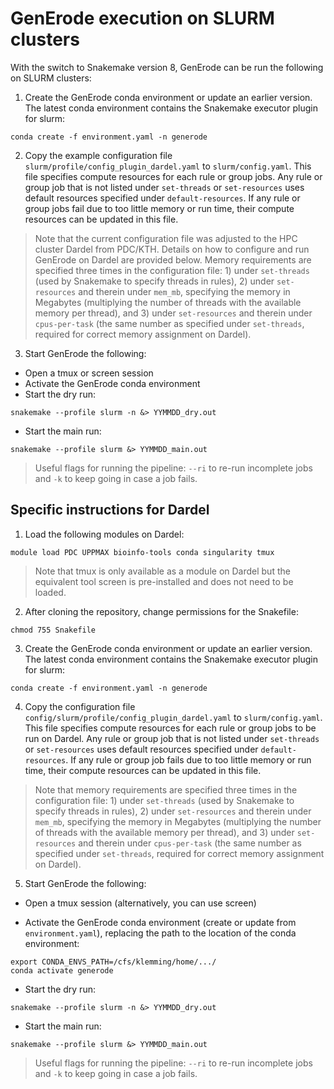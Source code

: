 # GenErode execution on SLURM clusters

With the switch to Snakemake version 8, GenErode can be run 
the following on SLURM clusters:

1) Create the GenErode conda environment or update an earlier 
version. The latest conda environment contains the Snakemake 
executor plugin for slurm:

```
conda create -f environment.yaml -n generode
```

2) Copy the example configuration file `slurm/profile/config_plugin_dardel.yaml` 
to `slurm/config.yaml`. This file specifies compute resources 
for each rule or group jobs. Any rule or group job that is 
not listed under `set-threads` or `set-resources` uses 
default resources specified under `default-resources`. If 
any rule or group jobs fail due to too little memory or run 
time, their compute resources can be updated in this file. 

> Note that the current configuration file was adjusted to the 
HPC cluster Dardel from PDC/KTH. Details on how to configure and 
run GenErode on Dardel are provided below. Memory requirements are 
specified three times in the configuration file: 1) under 
`set-threads` (used by Snakemake to specify threads in rules), 2) 
under `set-resources` and therein under `mem_mb`, specifying the 
memory in Megabytes (multiplying the number of threads with the 
available memory per thread), and 3) under `set-resources` and 
therein under `cpus-per-task` (the same number as specified under 
`set-threads`, required for correct memory assignment on Dardel). 

3) Start GenErode the following:

- Open a tmux or screen session
- Activate the GenErode conda environment
- Start the dry run:

```
snakemake --profile slurm -n &> YYMMDD_dry.out
```

- Start the main run:

```
snakemake --profile slurm &> YYMMDD_main.out
```

> Useful flags for running the pipeline: `--ri` to re-run 
incomplete jobs and `-k` to keep going in case a job fails. 

## Specific instructions for Dardel

1) Load the following modules on Dardel:

```
module load PDC UPPMAX bioinfo-tools conda singularity tmux
```

> Note that tmux is only available as a module on Dardel 
but the equivalent tool screen is pre-installed and does 
not need to be loaded. 

2) After cloning the repository, change permissions for the 
Snakefile:

```
chmod 755 Snakefile
```

3) Create the GenErode conda environment or update an earlier 
version. The latest conda environment contains the Snakemake 
executor plugin for slurm:

```
conda create -f environment.yaml -n generode
```

4) Copy the configuration file `config/slurm/profile/config_plugin_dardel.yaml` 
to `slurm/config.yaml`. This file specifies compute resources 
for each rule or group jobs to be run on Dardel. Any rule or 
group job that is not listed under `set-threads` or `set-resources` 
uses default resources specified under `default-resources`. If 
any rule or group job fails due to too little memory or run 
time, their compute resources can be updated in this file. 

> Note that memory requirements are specified three times in 
the configuration file: 1) under `set-threads` (used by Snakemake 
to specify threads in rules), 2) under `set-resources` and therein 
under `mem_mb`, specifying the memory in Megabytes (multiplying 
the number of threads with the available memory per thread), 
and 3) under `set-resources` and therein under `cpus-per-task` 
(the same number as specified under `set-threads`, required for 
correct memory assignment on Dardel). 

5) Start GenErode the following:

- Open a tmux session (alternatively, you can use screen)

- Activate the GenErode conda environment (create or update 
from `environment.yaml`), replacing the path to the location 
of the conda environment:

```
export CONDA_ENVS_PATH=/cfs/klemming/home/.../
conda activate generode
```

- Start the dry run:

```
snakemake --profile slurm -n &> YYMMDD_dry.out
```

- Start the main run:

```
snakemake --profile slurm &> YYMMDD_main.out
```

> Useful flags for running the pipeline: `--ri` to re-run 
incomplete jobs and `-k` to keep going in case a job fails. 
